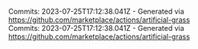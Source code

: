 Commits: 2023-07-25T17:12:38.041Z - Generated via https://github.com/marketplace/actions/artificial-grass
<br>
Commits: 2023-07-25T17:12:38.041Z - Generated via https://github.com/marketplace/actions/artificial-grass
<br>
